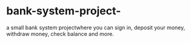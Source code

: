 # bank-system-project-
a small bank system projectwhere you can sign in, deposit your money, withdraw money, check balance and more.
